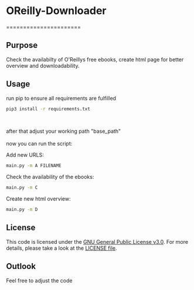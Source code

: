 # OReilly-Downloader
======================

## Purpose
Check the availabilty of O'Reillys free ebooks, create html page for better overview and downloadability.

## Usage
run pip to ensure all requirements are fulfilled
 
```bash
pip3 install -r requirements.txt
```
</br>

after that adjust your working path "base_path"
</br>
</br>
now you can run the script:

Add new URLS:
```bash
main.py -m A FILENAME
```

Check the availability of the ebooks:
```bash
main.py -m C
```

Create new html overview:
```bash
main.py -m D
```

## License
This code is licensed under the [GNU General Public License v3.0](https://choosealicense.com/licenses/gpl-3.0/). 
For more details, please take a look at the [LICENSE file](https://github.com/argv1/dota2-stats/blob/master/LICENSE).

## Outlook
Feel free to adjust the code
